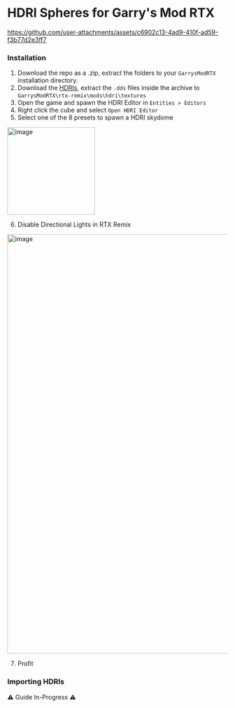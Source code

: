 # HDRI Spheres for Garry's Mod RTX
https://github.com/user-attachments/assets/c6902c13-4ad9-410f-ad59-f3b77d2e3ff7

### Installation
1. Download the repo as a .zip, extract the folders to your `GarrysModRTX` installation directory.
3. Download the [HDRIs](https://drive.google.com/file/d/1VjzIQBZ_aGG2lbWghXtryz93HIWDSzIr/view?usp=sharing), extract the `.dds` files inside the archive to `GarrysModRTX\rtx-remix\mods\hdri\textures`
4. Open the game and spawn the HDRI Editor in `Entities > Editors`
5. Right click the cube and select `Open HDRI Editor`
6. Select one of the 8 presets to spawn a HDRI skydome

<img width="200" alt="image" src="https://github.com/user-attachments/assets/5f599369-46bd-473f-acd7-59488fd1c9ea" />

6. Disable Directional Lights in RTX Remix
<img width="960" alt="image" src="https://github.com/user-attachments/assets/6c1f972d-2ec9-42a4-8c6a-1f0836174c71" />

7. Profit

### Importing HDRIs
⚠️ Guide In-Progress ⚠️
